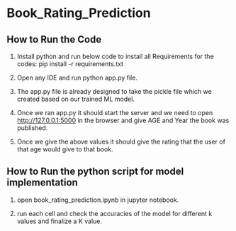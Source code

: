 # Book_Rating_Prediction

## How to Run the Code

1) Install python and run below code to install all Requirements for the codes:
      pip install -r requirements.txt
      
2) Open any IDE and run python app.py file.

3) The app.py file is already designed to take the pickle file which we created based on our trained ML model.

4) Once we ran app.py it should start the server and we need to open  http://127.0.0.1:5000 in the browser and give AGE and Year the book was published.

5) Once we give the above values it should give the rating that the user of that age would give to that book.


## How to Run the python script for model implementation

1) open book_rating_prediction.ipynb in jupyter notebook.

2) run each cell and check the accuracies of the model for different k values and finalize a K value.
